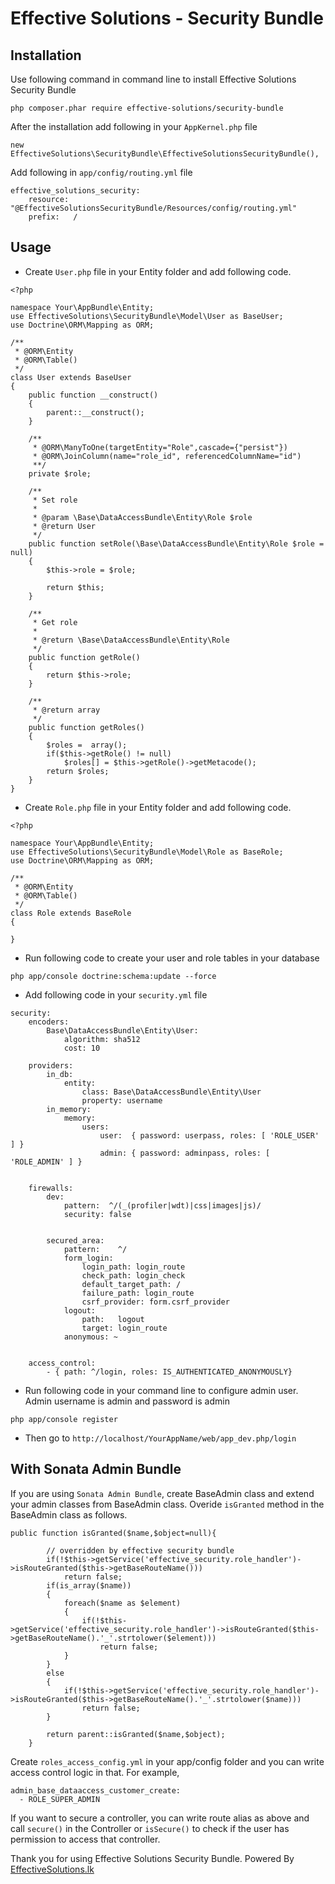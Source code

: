 # Effective Solutions - Security Bundle

## Installation

Use following command in command line to install Effective Solutions Security Bundle

`php composer.phar require effective-solutions/security-bundle`

After the installation add following in your `AppKernel.php` file

`new EffectiveSolutions\SecurityBundle\EffectiveSolutionsSecurityBundle(),`

Add following in `app/config/routing.yml` file

```
effective_solutions_security:
    resource: "@EffectiveSolutionsSecurityBundle/Resources/config/routing.yml"
    prefix:   /
```

## Usage

- Create `User.php` file in your Entity folder and add following code.

```
<?php

namespace Your\AppBundle\Entity;
use EffectiveSolutions\SecurityBundle\Model\User as BaseUser;
use Doctrine\ORM\Mapping as ORM;

/**
 * @ORM\Entity
 * @ORM\Table()
 */
class User extends BaseUser
{
    public function __construct()
    {
        parent::__construct();
    }

    /**
     * @ORM\ManyToOne(targetEntity="Role",cascade={"persist"})
     * @ORM\JoinColumn(name="role_id", referencedColumnName="id")
     **/
    private $role;

    /**
     * Set role
     *
     * @param \Base\DataAccessBundle\Entity\Role $role
     * @return User
     */
    public function setRole(\Base\DataAccessBundle\Entity\Role $role = null)
    {
        $this->role = $role;

        return $this;
    }

    /**
     * Get role
     *
     * @return \Base\DataAccessBundle\Entity\Role
     */
    public function getRole()
    {
        return $this->role;
    }

    /**
     * @return array
     */
    public function getRoles()
    {
        $roles =  array();
        if($this->getRole() != null)
            $roles[] = $this->getRole()->getMetacode();
        return $roles;
    }
}
```

- Create `Role.php` file in your Entity folder and add following code.

```
<?php

namespace Your\AppBundle\Entity;
use EffectiveSolutions\SecurityBundle\Model\Role as BaseRole;
use Doctrine\ORM\Mapping as ORM;

/**
 * @ORM\Entity
 * @ORM\Table()
 */
class Role extends BaseRole
{

}

```

- Run following code to create your user and role tables in your database

`php app/console doctrine:schema:update --force`

- Add following code in your `security.yml` file

```
security:
    encoders:
        Base\DataAccessBundle\Entity\User:
            algorithm: sha512
            cost: 10

    providers:
        in_db:
            entity:
                class: Base\DataAccessBundle\Entity\User
                property: username
        in_memory:
            memory:
                users:
                    user:  { password: userpass, roles: [ 'ROLE_USER' ] }
                    admin: { password: adminpass, roles: [ 'ROLE_ADMIN' ] }


    firewalls:
        dev:
            pattern:  ^/(_(profiler|wdt)|css|images|js)/
            security: false


        secured_area:
            pattern:    ^/
            form_login:
                login_path: login_route
                check_path: login_check
                default_target_path: /
                failure_path: login_route
                csrf_provider: form.csrf_provider
            logout:
                path:   logout
                target: login_route
            anonymous: ~


    access_control:
        - { path: ^/login, roles: IS_AUTHENTICATED_ANONYMOUSLY}

```

- Run following code in your command line to configure admin user. Admin username is admin and password is admin

`php app/console register`

- Then go to `http://localhost/YourAppName/web/app_dev.php/login`

## With Sonata Admin Bundle

If you are using `Sonata Admin Bundle`, create BaseAdmin class and extend your admin classes from BaseAdmin class.
Overide `isGranted` method in the BaseAdmin class as follows.

```
public function isGranted($name,$object=null){

        // overridden by effective security bundle
        if(!$this->getService('effective_security.role_handler')->isRouteGranted($this->getBaseRouteName()))
            return false;
        if(is_array($name))
        {
            foreach($name as $element)
            {
                if(!$this->getService('effective_security.role_handler')->isRouteGranted($this->getBaseRouteName().'_'.strtolower($element)))
                    return false;
            }
        }
        else
        {
            if(!$this->getService('effective_security.role_handler')->isRouteGranted($this->getBaseRouteName().'_'.strtolower($name)))
                return false;
        }

        return parent::isGranted($name,$object);
    }
```

Create `roles_access_config.yml` in your app/config folder and you can write access control logic in that. For example,

```
admin_base_dataaccess_customer_create:
  - ROLE_SUPER_ADMIN
```

If you want to secure a controller, you can write route alias as above and call `secure()` in the Controller or `isSecure()`
to check if the user has permission to access that controller.

Thank you for using Effective Solutions Security Bundle. Powered By [EffectiveSolutions.lk](http://effectivesolutions.lk)